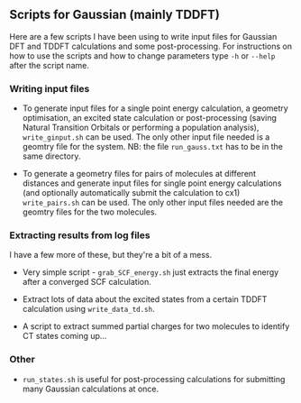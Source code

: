 Scripts for Gaussian (mainly TDDFT)
-----------------------------------

Here are a few scripts I have been using to write input files for Gaussian DFT and TDDFT calculations and some post-processing. For instructions on how to use the scripts and how to change parameters type `-h` or `--help` after the script name.

### Writing input files


- To generate input files for a single point energy calculation, a geometry optimisation, an excited state calculation or post-processing (saving Natural Transition Orbitals or performing a population analysis), `write_ginput.sh` can be used. The only other input file needed is a geomtry file for the system. NB: the file `run_gauss.txt` has to be in the same directory.

- To generate a geometry files for pairs of molecules at different distances and generate input files for single point energy calculations (and optionally automatically submit the calculation to cx1) `write_pairs.sh` can be used. The only other input files needed are the geomtry files for the two molecules.



### Extracting results from log files

I have a few more of these, but they're a bit of a mess.

- Very simple script - `grab_SCF_energy.sh` just extracts the final energy after a converged SCF calculation.

- Extract lots of data about the excited states from a certain TDDFT calculation using `write_data_td.sh`.

- A script to extract summed partial charges for two molecules to identify CT states coming up...

### Other

- `run_states.sh` is useful for post-processing calculations for submitting many Gaussian calculations at once.


